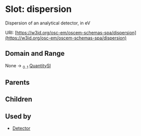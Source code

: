 
# Slot: dispersion

Dispersion of an analytical detector, in eV

URI: [https://w3id.org/osc-em/oscem-schemas-spa/dispersion](https://w3id.org/osc-em/oscem-schemas-spa/dispersion)


## Domain and Range

None &#8594;  <sub>0..1</sub> [QuantitySI](QuantitySI.md)

## Parents


## Children


## Used by

 * [Detector](Detector.md)
